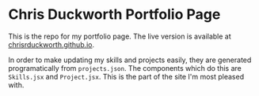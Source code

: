 # Chris Duckworth Portfolio Page

This is the repo for my portfolio page. The live version is available at [chrisrduckworth.github.io](chrisrduckworth.github.io).

In order to make updating my skills and projects easily, they are generated programatically from `projects.json`. The components which do this are `Skills.jsx` and `Project.jsx`. This is the part of the site I'm most pleased with.
